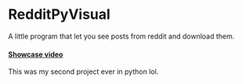# RedditPyVisual
A little program that let you see posts from reddit and download them.

#### [Showcase video](https://www.youtube.com/watch?v=qEZ9fI_n5SM)

This was my second project ever in python lol.
